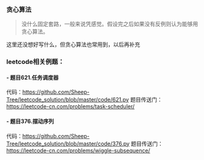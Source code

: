 ### 贪心算法
>没什么固定套路，一般来说凭感觉。假设完之后如果没有反例则认为能够用贪心算法。

这里还没想好写什么，但贪心算法也常用到，以后再补充

### leetcode相关例题：
#### - 题目621.任务调度器
代码：https://github.com/Sheep-Tree/leetcode_solution/blob/master/code/621.py
题目传送门：https://leetcode-cn.com/problems/task-scheduler/

#### - 题目376.摆动序列
代码：https://github.com/Sheep-Tree/leetcode_solution/blob/master/code/376.py
题目传送门：https://leetcode-cn.com/problems/wiggle-subsequence/

